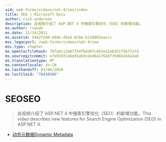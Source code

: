 ```yaml
---
uid: web-forms/videos/net-4/seo/index
title: SEO | Microsoft Docs
author: rick-anderson
description: 此视频介绍了 ASP.NET 4 中搜索引擎优化（SEO）的新增功能。
ms.author: riande
ms.date: 11/14/2011
ms.assetid: 5462f2d0-e9de-45e4-8c8e-6110d62aaccc
msc.legacyurl: /web-forms/videos/net-4/seo
msc.type: chapter
ms.openlocfilehash: 787adc12e07754fb6d97c663ea1ab351f5677e7d
ms.sourcegitcommit: e7e91932a6e91a63e2e46417626f39d6b244a3ab
ms.translationtype: MT
ms.contentlocale: zh-CN
ms.lasthandoff: 03/06/2020
ms.locfileid: "78438506"
---
```

# <a name="seo"></a><span data-ttu-id="00217-103">SEO</span><span class="sxs-lookup"><span data-stu-id="00217-103">SEO</span></span>

> <span data-ttu-id="00217-104">此视频介绍了 ASP.NET 4 中搜索引擎优化（SEO）的新增功能。</span><span class="sxs-lookup"><span data-stu-id="00217-104">This video describes new features for Search Engine Optimization (SEO) in ASP.NET 4.</span></span>

- [<span data-ttu-id="00217-105">动态元数据</span><span class="sxs-lookup"><span data-stu-id="00217-105">Dynamic Metadata</span></span>](aspnet-4-quick-hit-dynamic-metadata.md)
